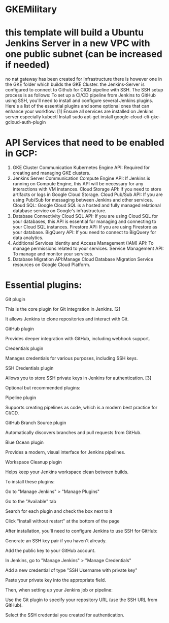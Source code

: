 # GKEMilitary
# this template will build a Ubuntu Jenkins Server in a new VPC with one public subnet (can be increased if needed)
no nat gateway has been created for Infrastructure there is however one in the GKE folder which builds the GKE Cluster.
the Jenkins-Server is configured to connect to Github for CICD pipeline with SSH. 
The SSH setup process is as follows:
To set up a CI/CD pipeline from Jenkins to GitHub using SSH, you'll need to install and configure several Jenkins plugins. Here's a list of the essential plugins and some optional ones that can enhance your workflow: [1]
Ensure all services are installed on Jenkins server especially kubectl
Install sudo apt-get install google-cloud-cli-gke-gcloud-auth-plugin

# API Services that need to be enabled in GCP:
1. GKE Cluster Communication
Kubernetes Engine API: Required for creating and managing GKE clusters.
2. Jenkins Server Communication
Compute Engine API: If Jenkins is running on Compute Engine, this API will be necessary for any interactions with VM instances.
Cloud Storage API: If you need to store artifacts or logs in Google Cloud Storage.
Cloud Pub/Sub API: If you are using Pub/Sub for messaging between Jenkins and other services.
Cloud SQL: Google Cloud SQL is a hosted and fully managed relational database service on Google's infrastructure.
3. Database Connectivity
Cloud SQL API: If you are using Cloud SQL for your databases, this API is essential for managing and connecting to your Cloud SQL instances.
Firestore API: If you are using Firestore as your database.
BigQuery API: If you need to connect to BigQuery for data analytics.
4. Additional Services
Identity and Access Management (IAM) API: To manage permissions related to your services.
Service Management API: To manage and monitor your services.
5. Database Migration API:Manage Cloud Database Migration Service resources on Google Cloud Platform.



# Essential plugins:

Git plugin

This is the core plugin for Git integration in Jenkins. [2]

It allows Jenkins to clone repositories and interact with Git.

GitHub plugin

Provides deeper integration with GitHub, including webhook support.

Credentials plugin

Manages credentials for various purposes, including SSH keys.

SSH Credentials plugin

Allows you to store SSH private keys in Jenkins for authentication. [3]

Optional but recommended plugins:

Pipeline plugin

Supports creating pipelines as code, which is a modern best practice for CI/CD.

GitHub Branch Source plugin

Automatically discovers branches and pull requests from GitHub.

Blue Ocean plugin

Provides a modern, visual interface for Jenkins pipelines.

Workspace Cleanup plugin

Helps keep your Jenkins workspace clean between builds.

To install these plugins:

Go to "Manage Jenkins" > "Manage Plugins"

Go to the "Available" tab

Search for each plugin and check the box next to it

Click "Install without restart" at the bottom of the page

After installation, you'll need to configure Jenkins to use SSH for GitHub:

Generate an SSH key pair if you haven't already.

Add the public key to your GitHub account.

In Jenkins, go to "Manage Jenkins" > "Manage Credentials"

Add a new credential of type "SSH Username with private key"

Paste your private key into the appropriate field.

Then, when setting up your Jenkins job or pipeline:

Use the Git plugin to specify your repository URL (use the SSH URL from GitHub).

Select the SSH credential you created for authentication.